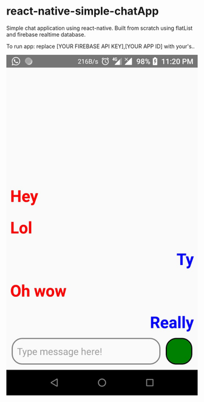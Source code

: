 # react-native-simple-chatApp
Simple chat application using react-native. Built from scratch using flatList and firebase realtime database.

To run app:
replace [YOUR FIREBASE API KEY],[YOUR APP ID] with your's..

![Demo screen shot:](https://raw.githubusercontent.com/ssd39/react-native-simple-chatApp/master/chatDemo.jpeg)
